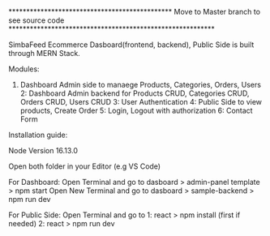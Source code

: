 
**********************************************    Move to Master branch to see source code  **********************************************************


SimbaFeed Ecommerce Dasboard(frontend, backend), Public Side is built through MERN Stack.

Modules:
  1. Dashboard Admin side to manaege Products, Categories, Orders, Users
  2: Dashboard Admin backend for Products CRUD, Categories CRUD, Orders CRUD, Users CRUD
  3: User Authentication
  4: Public Side to view products, Create Order
  5: Login, Logout with authorization
  6: Contact Form

Installation guide: 

Node Version 16.13.0

Open both folder in your Editor (e.g VS Code)

For Dashboard:
Open Terminal and go to dasboard > admin-panel template > npm start
Open New Terminal and go to dasboard > sample-backend > npm run dev

For Public Side:
Open Terminal and go to 
    1:  react > npm install (first if needed)
    2:  react > npm run dev

